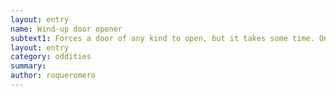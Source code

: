 ```yaml
---
layout: entry 
name: Wind-up door opener
subtext1: Forces a door of any kind to open, but it takes some time. One use. Can have a self-destruct mechanism.
layout: entry
category: oddities
summary: 
author: roqueromero
---
```

